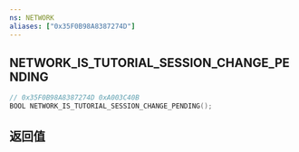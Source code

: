 ```yaml
---
ns: NETWORK
aliases: ["0x35F0B98A8387274D"]
---
```

## NETWORK_IS_TUTORIAL_SESSION_CHANGE_PENDING

```c
// 0x35F0B98A8387274D 0xA003C40B
BOOL NETWORK_IS_TUTORIAL_SESSION_CHANGE_PENDING();
```

## 返回值
